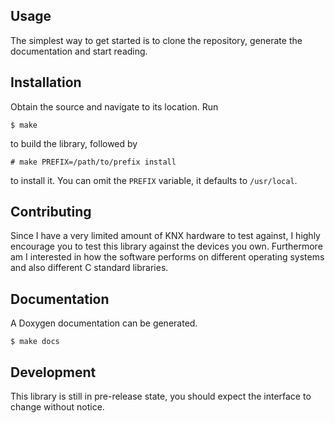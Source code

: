 ## Usage
The simplest way to get started is to clone the repository, generate the documentation and start
reading.

## Installation
Obtain the source and navigate to its location. Run

    $ make

to build the library, followed by

    # make PREFIX=/path/to/prefix install

to install it. You can omit the `PREFIX` variable, it defaults to `/usr/local`.

## Contributing
Since I have a very limited amount of KNX hardware to test against, I highly encourage you to test
this library against the devices you own. Furthermore am I interested in how the software performs
on different operating systems and also different C standard libraries.

## Documentation
A Doxygen documentation can be generated.

    $ make docs

## Development
This library is still in pre-release state, you should expect the interface to change without
notice.
